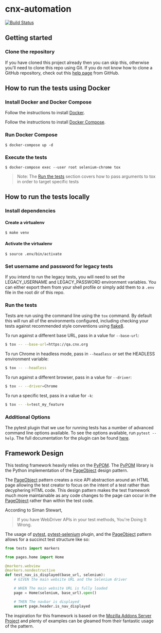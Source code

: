 # cnx-automation

[![Build Status](https://travis-ci.org/openstax/cnx-automation.svg?branch=master)](https://travis-ci.org/openstax/cnx-automation)

## Getting started

### Clone the repository

If you have cloned this project already then you can skip this, otherwise you'll
need to clone this repo using Git. If you do not know how to clone a GitHub
repository, check out this [help page][git-clone] from GitHub.

## How to run the tests using Docker

### Install Docker and Docker Compose

Follow the instructions to install [Docker](https://docs.docker.com/install/).

Follow the instructions to install [Docker Compose](https://docs.docker.com/compose/install/).

### Run Docker Compose

    $ docker-compose up -d

### Execute the tests

    $ docker-compose exec --user root selenium-chrome tox

> Note: The [Run the tests](#run-the-tests) section covers how to pass arguments to tox in order to target specific tests

## How to run the tests locally

### Install dependencies

#### Create a virtualenv

    $ make venv

#### Activate the virtualenv

    $ source .env/bin/activate

### Set username and password for legacy tests

If you intend to run the legacy tests, you will need to set the LEGACY_USERNAME
and LEGACY_PASSWORD environment variables. You can either export them from your
shell profile or simply add them to a `.env` file in the root dir of this repo.

### Run the tests

Tests are run using the command line using the `tox` command. By default this
will run all of the environments configured, including checking your tests against
recommended style conventions using [flake8][flake8].

To run against a different base URL, pass in a value for `--base-url`:

```bash
$ tox -- --base-url=https://qa.cnx.org
```

To run Chrome in headless mode, pass in `--headless` or set the HEADLESS environment variable:

```bash
$ tox -- --headless
```

To run against a different browser, pass in a value for `--driver`:

```bash
$ tox -- --driver=Chrome
```

To run a specific test, pass in a value for `-k`:

```bash
$ tox -- -k=test_my_feature
```

### Additional Options

The pytest plugin that we use for running tests has a number of advanced
command line options available. To see the options available, run
`pytest --help`. The full documentation for the plugin can be found
[here][pytest-selenium].

## Framework Design

This testing framework heavily relies on the [PyPOM][pypom]. The [PyPOM][pypom]
library is the Python implementation of the [PageObject][pageobject] design pattern.

The [PageObject][pageobject] pattern creates a nice API abstraction around
an HTML page allowing the test creator to focus on the intent of a test
rather than decyphering HTML code. This design pattern makes the test framework
much more maintainable as any code changes to the page can occur in the
[PageObject][pageobject] rather than within the test code.

According to Siman Stewart,

> If you have WebDriver APIs in your test methods, You're Doing It Wrong.

The usage of [pytest][pytest], [pytest-selenium][pytest-selenium] plugin,
and the [PageObject][pageobject] pattern allows for a succinct test structure
like so:

```python
from tests import markers

from pages.home import Home

@markers.webview
@markers.nondestructive
def test_nav_is_displayed(base_url, selenium):
    # GIVEN the main website URL and the Selenium driver

    # WHEN The main website URL is fully loaded
    page = Home(selenium, base_url).open()

    # THEN The navbar is displayed
    assert page.header.is_nav_displayed
```

The inspiration for this framework is based on the [Mozilla Addons Server Project][mozilla]
and plenty of examples can be gleamed from their fantastic usage of the
pattern.

[cnx-org]: https://cnx.org
[git-clone]: https://help.github.com/articles/cloning-a-repository/
[python]: https://www.python.org/downloads/
[flake8]: http://flake8.readthedocs.io/
[pytest-selenium]: http://pytest-selenium.readthedocs.org/
[pypom]: https://pypom.readthedocs.io/en/latest/user_guide.html#regions
[pageobject]: https://martinfowler.com/bliki/PageObject.html
[pytest]: https://docs.pytest.org/en/latest/
[mozilla]: https://github.com/mozilla/addons-server
